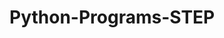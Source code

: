 # Python-Programs-STEP
        
   
                
                         
                          
                                  
            
